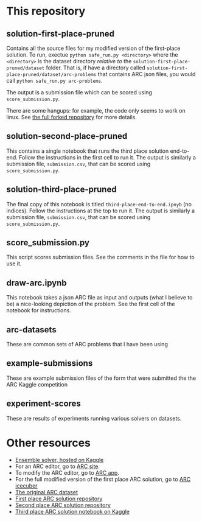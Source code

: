 # This repository
## solution-first-place-pruned
Contains all the source files for my modified version of the first-place solution. To run, exectue `python safe_run.py <directory>` where the `<directory>` is the dataset directory *relative to* the `solution-first-place-pruned/dataset` folder. That is, if have a directory called `solution-first-place-pruned/dataset/arc-problems` that contains ARC json files, you would call `python safe_run.py arc-problems`. 

The output is a submission file which can be scored using `score_submission.py`.

There are some hangups: for example, the code only seems to work on linux. See [the full forked repository](https://github.com/victorvikram/ARC-icecuber) for more details.

## solution-second-place-pruned
This contains a single notebook that runs the third place solution end-to-end. Follow the instructions in the first cell to run it. The output is similarly a submission file, `submission.csv`, that can be scored using `score_submission.py`.

## solution-third-place-pruned
The final copy of this notebook is titled `third-place-end-to-end.ipnyb` (no indices). Follow the instructions at the top to run it. The output is similarly a submission file, `submission.csv`, that can be scored using `score_submission.py`.

## score_submission.py
This script scores submission files. See the comments in the file for how to use it.

## draw-arc.ipynb
This notebook takes a json ARC file as input and outputs (what I believe to be) a nice-looking depiction of the problem. See the first cell of the notebook for instructions.

## arc-datasets
These are common sets of ARC problems that I have been using

## example-submissions
These are example submission files of the form that were submitted the the ARC Kaggle competition

## experiment-scores
These are results of experiments running various solvers on datasets.

# Other resources
* [Ensemble solver, hosted on Kaggle](https://www.kaggle.com/code/vicviod/arc-late-submission-1st-and-2nd-place-ensemble)
* For an ARC editor, go to [ARC site](https://github.com/victorvikram/arc-site).
* To modify the ARC editor, go to [ARC app](https://github.com/victorvikram/arc-app).
* For the full modified version of the first place ARC solution, go to [ARC icecuber](https://github.com/victorvikram/ARC-icecuber)
* [The original ARC dataset](https://github.com/fchollet/ARC)
* [First place ARC solution repository](https://github.com/top-quarks/ARC-solution)
* [Second place ARC solution repository](https://github.com/alejandrodemiquel/ARC_Kaggle)
* [Third place ARC solution notebook on Kaggle](https://www.kaggle.com/code/ilialar/3rd-place-end-to-end-solution/notebook)

